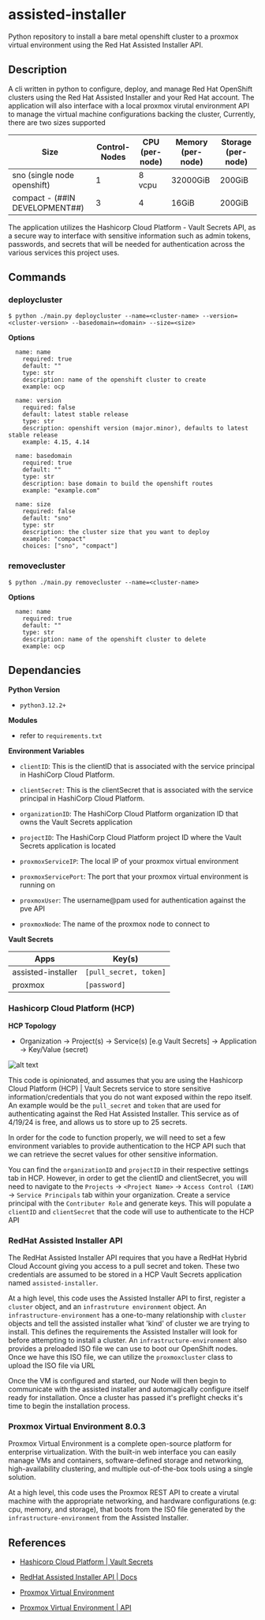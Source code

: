 # assisted-installer
Python repository to install a bare metal openshift cluster to a proxmox virtual environment using the Red Hat Assisted Installer API.

## Description
A cli written in python to configure, deploy, and manage Red Hat OpenShift clusters using the Red Hat Assisted Installer and your Red Hat account. The application will also interface with a local proxmox virutal environment API to manage the virtual machine configurations backing the cluster, Currently, there are two sizes supported

| Size | Control-Nodes | CPU (per-node) | Memory (per-node) | Storage (per-node) |
| ---  | ------------- | --- | ------ | ------- |
| sno (single node openshift) | 1 | 8 vcpu | 32000GiB | 200GiB | 
| compact - (##IN DEVELOPMENT##) | 3 | 4 | 16GiB | 200GiB| 

The application utilizes the Hashicorp Cloud Platform - Vault Secrets API, as a secure way to interface with sensitive information such as admin tokens, passwords, and secrets that will be needed for authentication across the various services this project uses.

## Commands


### deploycluster

    $ python ./main.py deploycluster --name=<cluster-name> --version=<cluster-version> --basedomain=<domain> --size=<size>


**Options**

```
  name: name 
    required: true
    default: ""
    type: str
    description: name of the openshift cluster to create
    example: ocp

  name: version
    required: false
    default: latest stable release
    type: str
    description: openshift version (major.minor), defaults to latest stable release
    example: 4.15, 4.14

  name: basedomain
    required: true
    default: ""
    type: str
    description: base domain to build the openshift routes 
    example: "example.com"

  name: size
    required: false
    default: "sno"
    type: str
    description: the cluster size that you want to deploy
    example: "compact"
    choices: ["sno", "compact"]
```


### removecluster

    $ python ./main.py removecluster --name=<cluster-name>

**Options**

```
  name: name 
    required: true
    default: ""
    type: str
    description: name of the openshift cluster to delete
    example: ocp

```


## Dependancies

**Python Version**

- `python3.12.2+`

**Modules**

- refer to `requirements.txt`


**Environment Variables** 

- `clientID`: This is the clientID that is associated with the service principal in HashiCorp Cloud Platform.

- `clientSecret`: This is the clientSecret that is associated with the service principal in HashiCorp Cloud Platform.

- `organizationID`: The HashiCorp Cloud Platform organization ID that owns the Vault Secrets application

- `projectID`: The HashiCorp Cloud Platform project ID where the Vault Secrets application is located

- `proxmoxServiceIP`: The local IP of your proxmox virtual environment

- `proxmoxServicePort`: The port that your proxmox virtual environment is running on

- `proxmoxUser`: The username@pam used for authentication against the pve API

- `proxmoxNode`: The name of the proxmox node to connect to


**Vault Secrets**

| Apps | Key(s) |
| ------- | --- |
| assisted-installer | `[pull_secret, token]` |
| proxmox | `[password]` |

### Hashicorp Cloud Platform (HCP)

**HCP Topology**

- Organization -> Project(s) -> Service(s) [e.g Vault Secrets] -> Application -> Key/Value (secret)

![alt text](./docs/pictures/hcp-topo.png)

This code is opinionated, and assumes that you are using the Hashicorp Cloud Platform (HCP) | Vault Secrets service to store sensitive information/credentials that you do not want exposed within the repo itself. An example would be the `pull_secret` and `token` that are used for authenticating against the Red Hat Assisted Installer. This service as of 4/19/24 is free, and allows us to store up to 25 secrets.

In order for the code to function properly, we will need to set a few environment variables to provide authentication to the HCP API such that we can retrieve the secret values for other sensitive information.

You can find the `organizationID` and `projectID` in their respective settings tab in HCP. However, in order to get the clientID and clientSecret, you will need to navigate to the `Projects` -> `<Project Name>` -> `Access Control (IAM)` -> `Service Principals` tab within your organization. Create a service principal with the `Contributer Role` and generate keys. This will populate a `clientID` and `clientSecret` that the code will use to authenticate to the HCP API



### RedHat Assisted Installer API

The RedHat Assisted Installer API requires that you have a RedHat Hybrid Cloud Account giving you access to a pull secret and token. These two credentials are assumed to be stored in a HCP Vault Secrets application named `assisted-installer`. 

At a high level, this code uses the Assisted Installer API to first, register a `cluster` object, and an `infrastruture environment` object. An `infrastructure-environment` has a one-to-many relationship with `cluster` objects and tell the assisted installer what 'kind' of cluster we are trying to install. This defines the requirements the Assisted Installer will look for before attempting to install a cluster. An `infrastructure-environment` also provides a preloaded ISO file we can use to boot our OpenShift nodes. Once we have this ISO file, we can utilize the `proxmoxcluster` class to upload the ISO file via URL 

Once the VM is configured and started, our Node will then begin to communicate with the assisted installer and automagically configure itself ready for installation. Once a cluster has passed it's preflight checks it's time to begin the installation process.


### Proxmox Virtual Environment 8.0.3

Proxmox Virtual Environment is a complete open-source platform for enterprise virtualization. With the built-in web interface you can easily manage VMs and containers, software-defined storage and networking, high-availability clustering, and multiple out-of-the-box tools using a single solution.

At a high level, this code uses the Proxmox REST API to create a virutal machine with the appropriate networking, and hardware configurations (e.g: cpu, memory, and storage), that boots from the ISO file generated by the `infrastructure-environment` from the Assisted Installer.


## References

- [Hashicorp Cloud Platform | Vault Secrets](https://developer.hashicorp.com/hcp/docs/vault-secrets)

- [RedHat Assisted Installer API | Docs](https://developers.redhat.com/api-catalog/api/assisted-install-service#content-operations) 

- [Proxmox Virtual Environment](https://www.proxmox.com/en/proxmox-virtual-environment/overview)

- [Proxmox Virtual Environment | API](https://pve.proxmox.com/pve-docs/api-viewer/)
